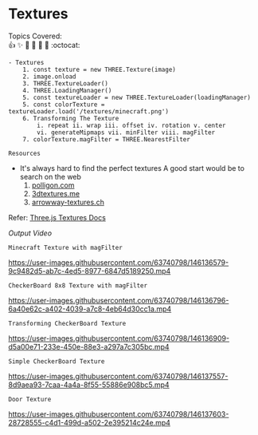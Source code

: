 # Textures

  Topics Covered: <br> 
  :+1: :sparkles: :camel: :tada:
:rocket: :metal: :octocat: <br>

    - Textures 
        1. const texture = new THREE.Texture(image)
        2. image.onload
        3. THREE.TextureLoader()
        4. THREE.LoadingManager()
        5. const textureLoader = new THREE.TextureLoader(loadingManager)
        5. const colorTexture = textureLoader.load('/textures/minecraft.png')
        6. Transforming The Texture 
            i. repeat ii. wrap iii. offset iv. rotation v. center
            vi. generateMipmaps vii. minFilter viii. magFilter
        7. colorTexture.magFilter = THREE.NearestFilter
 
 
 `Resources`
   - It's always hard to find the perfect textures
     A good start would be to search on the web
      1. [polligon.com](https://www.poliigon.com/)
      2. [3dtextures.me](https://3dtextures.me/)
      3. [arrowway-textures.ch](https://www.arroway-textures.ch/)
 
 
 Refer: [Three.js Textures Docs ](https://threejs.org/docs/#api/en/textures/Texture)
     
*Output Video*

`Minecraft Texture with magFilter`

https://user-images.githubusercontent.com/63740798/146136579-9c9482d5-ab7c-4ed5-8977-6847d5189250.mp4



`CheckerBoard 8x8 Texture with magFilter`


https://user-images.githubusercontent.com/63740798/146136796-6a40e62c-a402-4039-a7c8-4eb64d30cc1a.mp4


`Transforming CheckerBoard Texture`

https://user-images.githubusercontent.com/63740798/146136909-d5a00e71-233e-450e-88e3-a297a7c305bc.mp4


`Simple CheckerBoard Texture`

https://user-images.githubusercontent.com/63740798/146137557-8d9aea93-7caa-4a4a-8f55-55886e908bc5.mp4


`Door Texture`

https://user-images.githubusercontent.com/63740798/146137603-28728555-c4d1-499d-a502-2e395214c24e.mp4





